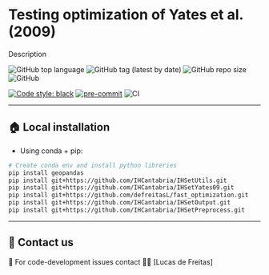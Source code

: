 
# Testing optimization of Yates et al. (2009) 
Description

![GitHub top language](https://img.shields.io/github/languages/top/aragong/Python-Flask-skeleton?style=plastic)
![GitHub tag (latest by date)](https://img.shields.io/github/v/tag/aragong/Python-Flask-skeleton?label=latest%20tag&style=plastic)
![GitHub repo size](https://img.shields.io/github/repo-size/aragong/Python-Flask-skeleton?style=plastic)
![GitHub](https://img.shields.io/github/license/aragong/Python-Flask-skeleton?style=plastic)

[![Code style: black](https://img.shields.io/badge/code%20style-black-000000.svg)](https://github.com/psf/black)
[![pre-commit](https://img.shields.io/badge/pre--commit-enabled-brightgreen?logo=pre-commit&logoColor=white)](https://github.com/aragong/Python-Flask-skeleton)
![CI](https://github.com/aragong/Python-Flask-skeleton/actions/workflows/main.yml/badge.svg)

---
## :house: Local installation
* Using conda + pip:
```bash
# Create conda env and install python libreries
pip install geopandas
pip install git+https://github.com/IHCantabria/IHSetUtils.git
pip install git+https://github.com/IHCantabria/IHSetYates09.git
pip install git+https://github.com/defreitasL/fast_optimization.git
pip install git+https://github.com/IHCantabria/IHSetOutput.git
pip install git+https://github.com/IHCantabria/IHSetPreprocess.git


```
---
## :incoming_envelope: Contact us
:snake: For code-development issues contact :man_technologist: [Lucas de Freitas] 
